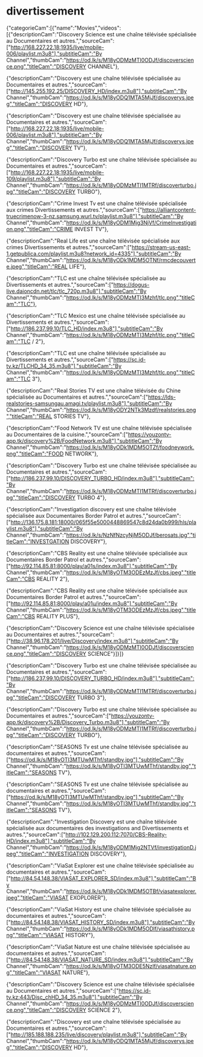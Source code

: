 # divertissement
{"categorieCam":[{"name":"Movies","videos":[{"descriptionCam":"Discovery Science est une chaîne télévisée spécialisée au Documentaires et autres.","sourceCam":["http://168.227.22.18:1935/live/mobile-006/playlist.m3u8"],"subtitleCam":"By Channel","thumbCam":"https://od.lk/s/M18yODMzMTI0ODJf/discoverscience.png","titleCam":"DISCOVERY CHANNEL"},

{"descriptionCam":"Discovery est une chaîne télévisée spécialisée au Documentaires et autres.","sourceCam":["http://145.255.192.25/DISCOVERY_HD/index.m3u8"],"subtitleCam":"By Channel","thumbCam":"https://od.lk/s/M18yODQ1MTA5MjJf/discoverys.jpeg","titleCam":"DISCOVERY HD"},

{"descriptionCam":"Discovery est une chaîne télévisée spécialisée au Documentaires et autres.","sourceCam":["http://168.227.22.18:1935/live/mobile-006/playlist.m3u8"],"subtitleCam":"By Channel","thumbCam":"https://od.lk/s/M18yODQ1MTA5MjJf/discoverys.jpeg","titleCam":"DISCOVERY TV"},

{"descriptionCam":"Discovery Turbo est une chaîne télévisée spécialisée au Documentaires et autres.","sourceCam":["http://168.227.22.18:1935/live/mobile-109/playlist.m3u8"],"subtitleCam":"By Channel","thumbCam":"https://od.lk/s/M18yODMzMTI1MTRf/discoverturbo.jpg","titleCam":"DISCOVERY TURBO"},

{"descriptionCam":"Crime Invest Tv est une chaîne télévisée spécialisée aux crimes Divertissements et autres.","sourceCam":["https://alliantcontent-truecrimenow-3-nz.samsung.wurl.tv/playlist.m3u8"],"subtitleCam":"By Channel","thumbCam":"https://od.lk/s/M18yODM1Mjg3NjVf/CrimeInvestigation.png","titleCam":"CRIME INVEST TV"},

{"descriptionCam":"Real Life est une chaîne télévisée spécialisée aux crimes Divertissements et autres.","sourceCam":["https://stream-us-east-1.getpublica.com/playlist.m3u8?network_id=4335"],"subtitleCam":"By Channel","thumbCam":"https://od.lk/s/M18yODk1MDM5OTNf/rmcdecouverte.jpeg","titleCam":"REAL LIFE"},

{"descriptionCam":"TLC est une chaîne télévisée spécialisée au Divertissements et autres.","sourceCam":["https://dogus-live.daioncdn.net/tlc/tlc_720p.m3u8"],"subtitleCam":"By Channel","thumbCam":"https://od.lk/s/M18yODMzMTI3Mzhf/tlc.png","titleCam":"TLC"},

{"descriptionCam":"TLC Mexico est une chaîne télévisée spécialisée au Divertissements et autres.","sourceCam":["http://186.237.99.10/TLC_HD/index.m3u8"],"subtitleCam":"By Channel","thumbCam":"https://od.lk/s/M18yODMzMTI3Mzhf/tlc.png","titleCam":"TLC / 2"},

{"descriptionCam":"TLC est une chaîne télévisée spécialisée au Divertissements et autres.","sourceCam":["https://sc.id-tv.kz/TLCHD_34_35.m3u8"],"subtitleCam":"By Channel","thumbCam":"https://od.lk/s/M18yODMzMTI3Mzhf/tlc.png","titleCam":"TLC 3"},

{"descriptionCam":"Real Stories TV est une chaîne télévisée du Chine spécialisée au Documentaires et autres.","sourceCam":["https://lds-realstories-samsungau.amagi.tv/playlist.m3u8"],"subtitleCam":"By Channel","thumbCam":"https://od.lk/s/M18yODY2NTk3Mzdf/realstories.png","titleCam":"REAL STORIES TV"},

{"descriptionCam":"Food Network TV est une chaîne télévisée spécialisée au Documentaires de la cuisine.","sourceCam":["https://youzontv-app.tk/discovery%2B/FoodNetwork.m3u8"],"subtitleCam":"By Channel","thumbCam":"https://od.lk/s/M18yODk1MDM5OTZf/foodneywork.png","titleCam":"FOOD NETWORK"},

{"descriptionCam":"Discovery Turbo est une chaîne télévisée spécialisée au Documentaires et autres.","sourceCam":["http://186.237.99.10/DISCOVERY_TURBO_HD/index.m3u8"],"subtitleCam":"By Channel","thumbCam":"https://od.lk/s/M18yODMzMTI1MTRf/discoverturbo.jpg","titleCam":"DISCOVERY TURBO 4"},

{"descriptionCam":"Investigation discovery est une chaîne télévisée spécialisée aux Documentaires Border Patrol et autres.","sourceCam":["http://136.175.8.181:18000/065f55e5000448869547c8d24da0b999/hls/playlist.m3u8"],"subtitleCam":"By Channel","thumbCam":"https://od.lk/s/NzNfNzcyNjM5ODJf/berosats.jpg","titleCam":"INVESTGATION DISCOVERY"},

{"descriptionCam":"CBS Reality est une chaîne télévisée spécialisée aux Documentaires Border Patrol et autres.","sourceCam":["http://92.114.85.81:8000/play/a01s/index.m3u8"],"subtitleCam":"By Channel","thumbCam":"https://od.lk/s/M18yOTM3ODEzMzJf/cbs.jpeg","titleCam":"CBS REALITY 2"},

{"descriptionCam":"CBS Reality est une chaîne télévisée spécialisée aux Documentaires Border Patrol et autres.","sourceCam":["http://92.114.85.81:8000/play/a01u/index.m3u8"],"subtitleCam":"By Channel","thumbCam":"https://od.lk/s/M18yOTM3ODEzMzJf/cbs.jpeg","titleCam":"CBS REALITY PLUS"},

{"descriptionCam":"Discovery Science est une chaîne télévisée spécialisée au Documentaires et autres.","sourceCam":["http://38.96.178.201/live/Discovery/index.m3u8"],"subtitleCam":"By Channel","thumbCam":"https://od.lk/s/M18yODMzMTI0ODJf/discoverscience.png","titleCam":"DISCOVERY SCIENCE"}]}]}





{"descriptionCam":"Discovery Turbo est une chaîne télévisée spécialisée au Documentaires et autres.","sourceCam":["http://186.237.99.10/DISCOVERY_TURBO_HD/index.m3u8"],"subtitleCam":"By Channel","thumbCam":"https://od.lk/s/M18yODMzMTI1MTRf/discoverturbo.jpg","titleCam":"DISCOVERY TURBO 3"},

{"descriptionCam":"Discovery Turbo est une chaîne télévisée spécialisée au Documentaires et autres.","sourceCam":["https://youzontv-app.tk/discovery%2B/Discovery_Turbo.m3u8"],"subtitleCam":"By Channel","thumbCam":"https://od.lk/s/M18yODMzMTI1MTRf/discoverturbo.jpg","titleCam":"DISCOVERY TURBO"},

{"descriptionCam":"SEASONS Tv est une chaîne télévisée spécialisée au documentaires et autres.","sourceCam":["https://od.lk/s/M18yOTI3MTUwMThf/standby.jpg"],"subtitleCam":"By Channel","thumbCam":"https://od.lk/s/M18yOTI3MTUwMThf/standby.jpg","titleCam":"SEASONS TV"},

{"descriptionCam":"SEASONS Tv est une chaîne télévisée spécialisée au documentaires et autres.","sourceCam":["https://od.lk/s/M18yOTI3MTUwMThf/standby.jpg"],"subtitleCam":"By Channel","thumbCam":"https://od.lk/s/M18yOTI3MTUwMThf/standby.jpg","titleCam":"SEASONS TV"},

{"descriptionCam":"Investigation Discovery est une chaîne télévisée spécialisée aux documentaires des investigations and Divertissements et autres.","sourceCam":["http://102.129.200.112:7070/CBS-Reality-HD/index.m3u8"],"subtitleCam":"By Channel","thumbCam":"https://od.lk/s/M18yODM1Mjg2NTVf/investigationD.jpeg","titleCam":"INVESTIGATION DISCOVERY"},

{"descriptionCam":"ViaSat Explorer est une chaîne télévisée spécialisée au documentaires et autres.","sourceCam":["http://84.54.148.38/VIASAT_EXPLORER_SD/index.m3u8"],"subtitleCam":"By Channel","thumbCam":"https://od.lk/s/M18yODk1MDM5OTBf/viasatexplorer.jpeg","titleCam":"VIASAT EXOPLORER"},

{"descriptionCam":"ViaSat History est une chaîne télévisée spécialisée au documentaires et autres.","sourceCam":["http://84.54.148.38/VIASAT_HISTORY_SD/index.m3u8"],"subtitleCam":"By Channel","thumbCam":"https://od.lk/s/M18yODk1MDM5ODlf/viasathistory.png","titleCam":"VIASAT HISTORY"},

{"descriptionCam":"ViaSat Nature est une chaîne télévisée spécialisée au documentaires et autres.","sourceCam":["http://84.54.148.38/VIASAT_NATURE_SD/index.m3u8"],"subtitleCam":"By Channel","thumbCam":"https://od.lk/s/M18yOTM3ODE5Nzlf/viasatnature.png","titleCam":"VIASAT NATURE"},

{"descriptionCam":"Discovery Science est une chaîne télévisée spécialisée au Documentaires et autres.","sourceCam":["https://sc.id-tv.kz:443/Disc_chHD_34_35.m3u8"],"subtitleCam":"By Channel","thumbCam":"https://od.lk/s/M18yODMzMTI0ODJf/discoverscience.png","titleCam":"DISCOVERY SCIENCE 2"},



{"descriptionCam":"Discovery est une chaîne télévisée spécialisée au Documentaires et autres.","sourceCam":["http://185.188.188.235/live/discovery/playlist.m3u8"],"subtitleCam":"By Channel","thumbCam":"https://od.lk/s/M18yODQ1MTA5MjJf/discoverys.jpeg","titleCam":"DISCOVERY HD"},
